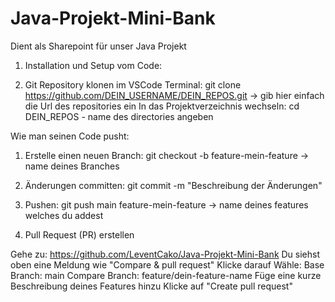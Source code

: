 # Java-Projekt-Mini-Bank
Dient als Sharepoint für unser Java Projekt 

1. Installation und Setup vom Code:


1. Git Repository klonen im VSCode Terminal:
git clone https://github.com/DEIN_USERNAME/DEIN_REPOS.git -> gib hier einfach die Url des repositories ein
In das Projektverzeichnis wechseln:
cd DEIN_REPOS - name des directories angeben


Wie man seinen Code pusht:


1. Erstelle einen neuen Branch:
git checkout -b feature-mein-feature -> name deines Branches 


2. Änderungen committen:
git commit -m "Beschreibung der Änderungen"


3. Pushen:
git push main feature-mein-feature -> name deines features welches du addest 


4. Pull Request (PR) erstellen

Gehe zu: https://github.com/LeventCako/Java-Projekt-Mini-Bank
Du siehst oben eine Meldung wie
"Compare & pull request"
Klicke darauf
Wähle:
Base Branch: main
Compare Branch: feature/dein-feature-name
Füge eine kurze Beschreibung deines Features hinzu
Klicke auf "Create pull request"
